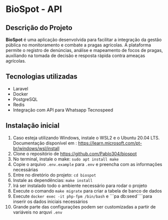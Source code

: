 # BioSpot - API

## Descrição do Projeto
<b>BioSpot</b> é uma aplicação desenvolvida para facilitar a integração da gestão pública no monitoramento e combate a pragas agrícolas. A plataforma permite o registro de denúncias, análise e mapeamento de focos de pragas, auxiliando na tomada de decisão e resposta rápida contra ameaças agrícolas.

## Tecnologias utilizadas

- Laravel
- Docker
- PostgreSQL
- Redis
- Integração com API para Whatsapp Tecnospeed

## Instalação inicial

1. Caso esteja utilizando Windows, instale o WSL2 e o Ubuntu 20.04 LTS. Documentação disponível em : https://learn.microsoft.com/pt-br/windows/wsl/install
2. Clone o repositório de https://github.com/Pablo304/biospot
3. No terminal, instale o make: ```sudo apt install make```
4. Copie o arquivo ```.env.example``` para ```.env``` e preencha com as informações necessárias
5. Entre no diretório do projeto: ```cd biospot```
6. Instale as dependências: ```make install```
7. Irá ser instalado todo o ambiente necessário para rodar o projeto
8. Execute o comando ```make migrate``` para criar a tabela de banco de dados
9. Execute ```docker exec -it php-fpm /bin/bash``` e ```pa db:seed````para inserir os dados iniciais necessários
10. Grande parte das configurações podem ser customizadas a partir de variáveis no arquvi ```.env```

